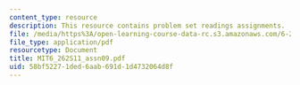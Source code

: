 ```yaml
---
content_type: resource
description: This resource contains problem set readings assignments.
file: /media/https%3A/open-learning-course-data-rc.s3.amazonaws.com/6-262-discrete-stochastic-processes-spring-2011/58bf52271ded6aab691d1d4732064d8f_MIT6_262S11_assn09.pdf
file_type: application/pdf
resourcetype: Document
title: MIT6_262S11_assn09.pdf
uid: 58bf5227-1ded-6aab-691d-1d4732064d8f
---
```

